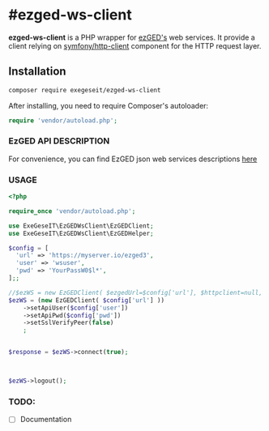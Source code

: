 #ezged-ws-client
=======================

**ezged-ws-client** is a PHP wrapper for [ezGED's](https://www.ezdev.fr/) web services.
It provide a client relying on [symfony/http-client](https://github.com/symfony/http-client) component for the HTTP request layer.


## Installation

```sh
composer require exegeseit/ezged-ws-client
```

After installing, you need to require Composer's autoloader:

```php
require 'vendor/autoload.php';
```


### EzGED API DESCRIPTION
For convenience, you can find EzGED json web services descriptions [here](https://wiki.ezdev.fr/doku.php?id=dev:api:webservices:json)


### USAGE
```php
<?php

require_once 'vendor/autoload.php';

use ExeGeseIT\EzGEDWsClient\EzGEDClient;
use ExeGeseIT\EzGEDWsClient\EzGEDHelper;

$config = [
  'url' => 'https://myserver.io/ezged3',
  'user' => 'wsuser',
  'pwd' => 'YourPassW0$l*',
];;

//$ezWS = new EzGEDClient( $ezgedUrl=$config['url'], $httpclient=null, $apiUser=$config['user'], $apiPwd=$config['pwd'], $sslVerifyPeer=false);
$ezWS = (new EzGEDClient( $config['url'] ))
    ->setApiUser($config['user'])
    ->setApiPwd($config['pwd'])
    ->setSslVerifyPeer(false)
    ;


$response = $ezWS->connect(true);



$ezWS->logout();

```



### TODO:
- [ ] Documentation
